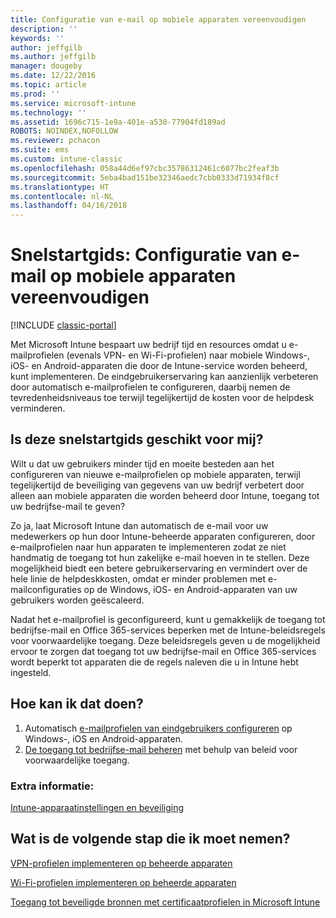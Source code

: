 ```yaml
---
title: Configuratie van e-mail op mobiele apparaten vereenvoudigen
description: ''
keywords: ''
author: jeffgilb
ms.author: jeffgilb
manager: dougeby
ms.date: 12/22/2016
ms.topic: article
ms.prod: ''
ms.service: microsoft-intune
ms.technology: ''
ms.assetid: 1696c715-1e9a-401e-a530-77904fd189ad
ROBOTS: NOINDEX,NOFOLLOW
ms.reviewer: pchacon
ms.suite: ems
ms.custom: intune-classic
ms.openlocfilehash: 058a44d6ef97cbc35786312461c6077bc2feaf3b
ms.sourcegitcommit: 5eba4bad151be32346aedc7cbb0333d71934f8cf
ms.translationtype: HT
ms.contentlocale: nl-NL
ms.lasthandoff: 04/16/2018
---
```

# <a name="quick-start-guide-simplify-email-configuration-on-mobile-devices"></a>Snelstartgids: Configuratie van e-mail op mobiele apparaten vereenvoudigen

[!INCLUDE [classic-portal](../includes/classic-portal.md)]

Met Microsoft Intune bespaart uw bedrijf tijd en resources omdat u e-mailprofielen (evenals VPN- en Wi-Fi-profielen) naar mobiele Windows-, iOS- en Android-apparaten die door de Intune-service worden beheerd, kunt implementeren. De eindgebruikerservaring kan aanzienlijk verbeteren door automatisch e-mailprofielen te configureren, daarbij nemen de tevredenheidsniveaus toe terwijl tegelijkertijd de kosten voor de helpdesk verminderen.

## <a name="is-this-quick-start-guide-right-for-me"></a>Is deze snelstartgids geschikt voor mij?
Wilt u dat uw gebruikers minder tijd en moeite besteden aan het configureren van nieuwe e-mailprofielen op mobiele apparaten, terwijl tegelijkertijd de beveiliging van gegevens van uw bedrijf verbetert door alleen aan mobiele apparaten die worden beheerd door Intune, toegang tot uw bedrijfse-mail te geven?

Zo ja, laat Microsoft Intune dan automatisch de e-mail voor uw medewerkers op hun door Intune-beheerde apparaten configureren, door e-mailprofielen naar hun apparaten te implementeren zodat ze niet handmatig de toegang tot hun zakelijke e-mail hoeven in te stellen. Deze mogelijkheid biedt een betere gebruikerservaring en vermindert over de hele linie de helpdeskkosten, omdat er minder problemen met e-mailconfiguraties op de Windows, iOS- en Android-apparaten van uw gebruikers worden geëscaleerd.

Nadat het e-mailprofiel is geconfigureerd, kunt u gemakkelijk de toegang tot bedrijfse-mail en Office 365-services beperken met de Intune-beleidsregels voor voorwaardelijke toegang. Deze beleidsregels geven u de mogelijkheid ervoor te zorgen dat toegang tot uw bedrijfse-mail en Office 365-services wordt beperkt tot apparaten die de regels naleven die u in Intune hebt ingesteld.

## <a name="how-do-i-do-it"></a>Hoe kan ik dat doen?
1.  Automatisch [ e-mailprofielen van eindgebruikers configureren](/intune-classic/deploy-use/configure-access-to-corporate-email-using-email-profiles-with-microsoft-intune) op Windows-, iOS en Android-apparaten.
2.  [De toegang tot bedrijfse-mail beheren](/intune-classic/deploy-use/restrict-access-to-email-and-o365-services-with-microsoft-intune) met behulp van beleid voor voorwaardelijke toegang.


### <a name="additional-information"></a>Extra informatie:
[Intune-apparaatinstellingen en beveiliging](/intune-classic/deploy-use/manage-settings-and-features-on-your-devices-with-microsoft-intune-policies)

## <a name="what-should-i-do-next"></a>Wat is de volgende stap die ik moet nemen?
[VPN-profielen implementeren op beheerde apparaten](/intune-classic/deploy-use/vpn-connections-in-microsoft-intune)

[Wi-Fi-profielen implementeren op beheerde apparaten](/intune-classic/deploy-use/wi-fi-connections-in-microsoft-intune)

[Toegang tot beveiligde bronnen met certificaatprofielen in Microsoft Intune](/intune-classic/deploy-use/secure-resource-access-with-certificate-profiles)
